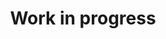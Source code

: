 ---
title: "Work in progress"
type: landing
cms_exclude: false

content:
  filters:
    folders:
      - publication
    kinds:
      - page

design:
  view: compact  # supported: card-grid, list, masonry, table
  columns: '1'

---